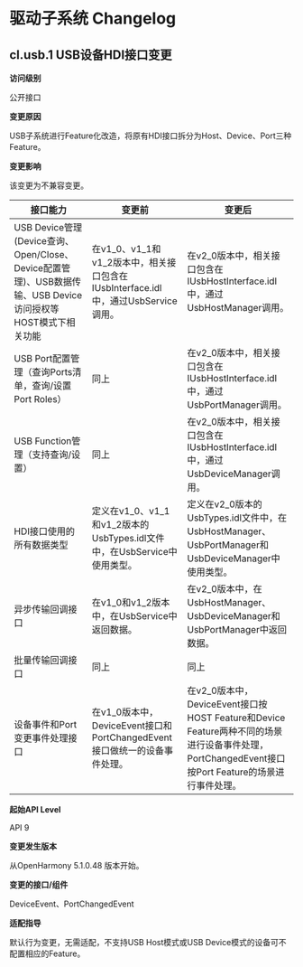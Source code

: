 # 驱动子系统 Changelog

## cl.usb.1 USB设备HDI接口变更

**访问级别**

公开接口

**变更原因**

USB子系统进行Feature化改造，将原有HDI接口拆分为Host、Device、Port三种Feature。

**变更影响**

该变更为不兼容变更。

| 接口能力     | 变更前     | 变更后                                      |
|-----------------|-------------------------|---------------------------|
| USB Device管理(Device查询、Open/Close、Device配置管理)、USB数据传输、USB Device访问授权等HOST模式下相关功能 | 在v1_0、v1_1和v1_2版本中，相关接口包含在IUsbInterface.idl中，通过UsbService调用。 | 在v2_0版本中，相关接口包含在IUsbHostInterface.idl中，通过UsbHostManager调用。 |
| USB Port配置管理（查询Ports清单，查询/设置Port Roles）  | 同上 | 在v2_0版本中，相关接口包含在IUsbHostInterface.idl中，通过UsbPortManager调用。 |
| USB Function管理（支持查询/设置）  | 同上 | 在v2_0版本中，相关接口包含在IUsbHostInterface.idl中，通过UsbDeviceManager调用。 |
| HDI接口使用的所有数据类型  | 定义在v1_0、v1_1和v1_2版本的UsbTypes.idl文件中，在UsbService中使用类型。 | 定义在v2_0版本的UsbTypes.idl文件中，在UsbHostManager、UsbPortManager和UsbDeviceManager中使用类型。 |
| 异步传输回调接口  | 在v1_0和v1_2版本中，在UsbService中返回数据。 | 在v2_0版本中，在UsbHostManager、UsbDeviceManager和UsbPortManager中返回数据。 |
| 批量传输回调接口  | 同上 | 同上 |
| 设备事件和Port变更事件处理接口  | 在v1_0版本中，DeviceEvent接口和PortChangedEvent接口做统一的设备事件处理。 | 在v2_0版本中，DeviceEvent接口按HOST Feature和Device Feature两种不同的场景进行设备事件处理，PortChangedEvent接口按Port Feature的场景进行事件处理。 |

**起始API Level**

API 9

**变更发生版本**

从OpenHarmony 5.1.0.48 版本开始。

**变更的接口/组件**

DeviceEvent、PortChangedEvent

**适配指导**

默认行为变更，无需适配，不支持USB Host模式或USB Device模式的设备可不配置相应的Feature。
